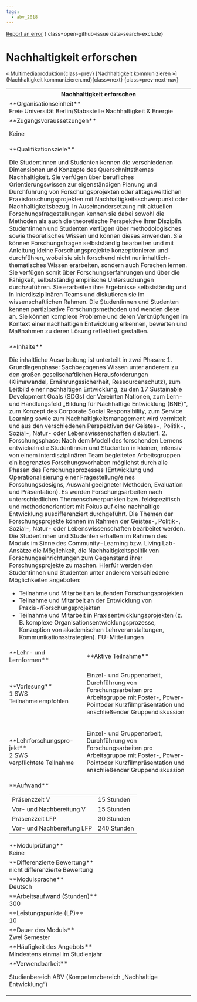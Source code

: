 ```yaml
---
tags:
  - abv_2018
---
```

[Report an error](https://github.com/SGSSGene/FUB-SUP/issues/new?title=Error%20in%20%22Nachhaltigkeit%20erforschen%22&body=There%20seems%20to%20be%20an%20error%20in%20module%20%22Nachhaltigkeit%20erforschen%22%2E%0A%0A%3CDescribe%20here%20a%20slightly%20more%20detailed%20description%20of%20what%20is%20wrong%3E&labels=bug)
{ class=open-github-issue data-search-exclude}

# Nachhaltigkeit erforschen

[« Multimediaproduktion](Multimediaproduktion.md){class=prev}
[Nachhaltigkeit kommunizieren »](Nachhaltigkeit kommunizieren.md){class=next}
{class=prev-next-nav}

<table markdown id="moduledesc">
<tr markdown class="moduledesc_head"><th colspan="2">Nachhaltigkeit erforschen </th></tr>
<tr markdown><td colspan="2">**Organisationseinheit**   <br>Freie Universität Berlin/Stabsstelle Nachhaltigkeit & Energie</td></tr>


<tr markdown><td colspan="2">**Zugangsvoraussetzungen** <br>

Keine


</td></tr>
<tr markdown><td colspan="2">**Qualifikationsziele**    <br>

Die Studentinnen und Studenten kennen die verschiedenen Dimensionen und
Konzepte des Querschnittsthemas Nachhaltigkeit. Sie verfügen über
berufliches Orientierungswissen zur eigenständigen Planung und Durchführung
von Forschungsprojekten oder alltagsweltlichen Praxisforschungsprojekten mit
Nachhaltigkeitsschwerpunkt oder Nachhaltigkeitsbezug. In Auseinandersetzung
mit aktuellen Forschungsfragestellungen kennen sie dabei sowohl die Methoden
als auch die theoretische Perspektive ihrer Disziplin. Studentinnen und
Studenten verfügen über methodologisches sowie theoretisches Wissen und
können dieses anwenden. Sie können Forschungsfragen selbstständig bearbeiten
und mit Anleitung kleine Forschungsprojekte konzeptionieren und durchführen,
wobei sie sich forschend nicht nur inhaltlich-thematisches Wissen
erarbeiten, sondern auch Forschen lernen. Sie verfügen somit über
Forschungserfahrungen und über die Fähigkeit, selbstständig empirische
Untersuchungen durchzuführen. Sie erarbeiten ihre Ergebnisse selbstständig
und in interdisziplinären Teams und diskutieren sie im wissenschaftlichen
Rahmen. Die Studentinnen und Studenten kennen partizipative
Forschungsmethoden und wenden diese an. Sie können komplexe Probleme und
deren Verknüpfungen im Kontext einer nachhaltigen Entwicklung erkennen,
bewerten und Maßnahmen zu deren Lösung reflektiert gestalten.


</td></tr>
<tr markdown><td colspan="2">**Inhalte**                <br>

Die inhaltliche Ausarbeitung ist unterteilt in zwei Phasen: 1.
Grundlagenphase: Sachbezogenes Wissen unter anderem zu den großen
gesellschaftlichen Herausforderungen (Klimawandel, Ernährungssicherheit,
Ressourcenschutz), zum Leitbild einer nachhaltigen Entwicklung, zu den 17
Sustainable Development Goals (SDGs) der Vereinten Nationen, zum Lern- und
Handlungsfeld „Bildung für Nachhaltige Entwicklung (BNE)“, zum Konzept des
Corporate Social Responsibility, zum Service Learning sowie zum
Nachhaltigkeitsmanagement wird vermittelt und aus den verschiedenen
Perspektiven der Geistes-, Politik-, Sozial-, Natur- oder
Lebenswissenschaften diskutiert. 2. Forschungsphase: Nach dem Modell des
forschenden Lernens entwickeln die Studentinnen und Studenten in kleinen,
intensiv von einem interdisziplinären Team begleiteten Arbeitsgruppen ein
begrenztes Forschungsvorhaben möglichst durch alle Phasen des
Forschungsprozesses (Entwicklung und Operationalisierung einer
Fragestellung/eines Forschungsdesigns, Auswahl geeigneter Methoden,
Evaluation und Präsentation). Es werden Forschungsarbeiten nach
unterschiedlichen Themenschwerpunkten bzw. feldspezifisch und
methodenorientiert mit Fokus auf eine nachhaltige Entwicklung
ausdifferenziert durchgeführt. Die Themen der Forschungsprojekte können im
Rahmen der Geistes-, Politik-, Sozial-, Natur- oder Lebenswissenschaften
bearbeitet werden. Die Studentinnen und Studenten erhalten im Rahmen des
Moduls im Sinne des Community-Learning bzw. Living Lab-Ansätze die
Möglichkeit, die Nachhaltigkeitspolitik von Forschungseinrichtungen zum
Gegenstand ihrer Forschungsprojekte zu machen. Hierfür werden den
Studentinnen und Studenten unter anderem verschiedene Möglichkeiten
angeboten:

- Teilnahme und Mitarbeit an laufenden Forschungsprojekten
- Teilnahme und Mitarbeit an der Entwicklung von Praxis-/Forschungsprojekten
- Teilnahme und Mitarbeit in Praxisentwicklungsprojekten (z. B. komplexe
  Organisationsentwicklungsprozesse, Konzeption von akademischen
  Lehrveranstaltungen, Kommunikationsstrategien). FU-Mitteilungen


</td></tr>

<tr markdown><td>**Lehr- und Lernformen**</td><td>**Aktive Teilnahme**</td></tr>
<tr markdown><td> **Vorlesung** <br>1 SWS <br> Teilnahme empfohlen</td><td>

Einzel- und Gruppenarbeit, Durchführung von Forschungsarbeiten pro Arbeitsgruppe mit Poster-, Power-Pointoder Kurzfilmpräsentation und anschließender Gruppendiskussion
</td></tr>
<tr markdown><td> **Lehrforschungspro- jekt** <br>2 SWS <br> verpflichtete Teilnahme</td><td>

Einzel- und Gruppenarbeit, Durchführung von Forschungsarbeiten pro Arbeitsgruppe mit Poster-, Power-Pointoder Kurzfilmpräsentation und anschließender Gruppendiskussion
</td></tr>
<tr markdown><td colspan="2">**Aufwand**                <br>
<table class="aufwand_table">
<tr><td>Präsenzzeit V</td><td>15 Stunden</td></tr>
<tr><td>Vor- und Nachbereitung V</td><td>15 Stunden</td></tr>
<tr><td>Präsenzzeit LFP</td><td>30 Stunden</td></tr>
<tr><td>Vor- und Nachbereitung LFP</td><td>240 Stunden</td></tr>
</table>

</td></tr>
<tr markdown><td colspan="2">**Modulprüfung**             <br>Keine


</td></tr>
<tr markdown><td colspan="2">**Differenzierte Bewertung** <br>nicht differenzierte Bewertung

</td></tr>
<tr markdown><td colspan="2">**Modulsprache**             <br>Deutsch</td></tr>
<tr markdown><td colspan="2">**Arbeitsaufwand (Stunden)** <br>300</td></tr>
<tr markdown><td colspan="2">**Leistungspunkte (LP)**     <br>10</td></tr>
<tr markdown><td colspan="2">**Dauer des Moduls**         <br>Zwei Semester</td></tr>
<tr markdown><td colspan="2">**Häufigkeit des Angebots**  <br>Mindestens einmal im Studienjahr</td></tr>
<tr markdown><td colspan="2">**Verwendbarkeit**           <br>

Studienbereich ABV (Kompetenzbereich „Nachhaltige Entwicklung“)


</td></tr>


</table>
